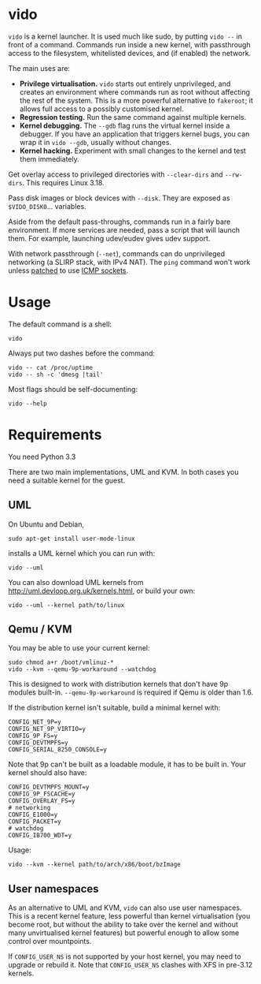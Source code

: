 
# vido

`vido` is a kernel launcher.  It is used much like sudo, by putting
`vido --` in front of a command.
Commands run inside a new kernel, with passthrough access
to the filesystem, whitelisted devices, and (if enabled) the network.

The main uses are:

- **Privilege virtualisation.**  `vido` starts out entirely unprivileged,
  and creates an environment where commands run as root without affecting
  the rest of the system.  This is a more powerful alternative to `fakeroot`;
  it allows full access to a possibly customised kernel.
- **Regression testing.**  Run the same command against multiple kernels.
- **Kernel debugging.**  The `--gdb` flag runs the virtual
  kernel inside a debugger.  If you have an application that
  triggers kernel bugs, you can wrap it in `vido --gdb`, usually
  without changes.
- **Kernel hacking.**  Experiment with small changes to the kernel
  and test them immediately.

Get overlay access to privileged directories with `--clear-dirs`
and `--rw-dirs`.  This requires Linux 3.18.

Pass disk images or block devices with `--disk`.
They are exposed as `$VIDO_DISK0`… variables.

Aside from the default pass-throughs, commands run in a fairly
bare environment.  If more services are needed, pass a script
that will launch them.  For example, launching udev/eudev gives
udev support.

With network passthrough (`--net`), commands can do unprivileged
networking (a SLIRP stack, with IPv4 NAT).  The `ping` command won't work
unless [patched](http://openwall.info/wiki/people/segoon/ping#Userspace-support)
to use [ICMP sockets](https://lwn.net/Articles/420799/).

# Usage

The default command is a shell:

    vido

Always put two dashes before the command:

    vido -- cat /proc/uptime
    vido -- sh -c 'dmesg |tail'

Most flags should be self-documenting:

    vido --help

# Requirements

You need Python 3.3

There are two main implementations, UML and KVM.
In both cases you need a suitable kernel for the guest.

## UML

On Ubuntu and Debian,

    sudo apt-get install user-mode-linux

installs a UML kernel which you can run with:

    vido --uml

You can also download UML kernels from
<http://uml.devloop.org.uk/kernels.html>, or build your own:

    vido --uml --kernel path/to/linux

## Qemu / KVM

You may be able to use your current kernel:

    sudo chmod a+r /boot/vmlinuz-*
    vido --kvm --qemu-9p-workaround --watchdog

This is designed to work with distribution kernels that don't
have 9p modules built-in.
`--qemu-9p-workaround` is required if Qemu is older than 1.6.

If the distribution kernel isn't suitable, build a minimal kernel with:

    CONFIG_NET_9P=y
    CONFIG_NET_9P_VIRTIO=y
    CONFIG_9P_FS=y
    CONFIG_DEVTMPFS=y
    CONFIG_SERIAL_8250_CONSOLE=y

Note that 9p can't be built as a loadable module, it has to be built in.
Your kernel should also have:

    CONFIG_DEVTMPFS_MOUNT=y
    CONFIG_9P_FSCACHE=y
    CONFIG_OVERLAY_FS=y
    # networking
    CONFIG_E1000=y
    CONFIG_PACKET=y
    # watchdog
    CONFIG_IB700_WDT=y

Usage:

    vido --kvm --kernel path/to/arch/x86/boot/bzImage

## User namespaces

As an alternative to UML and KVM, `vido` can also use user namespaces.
This is a recent kernel feature, less powerful than kernel
virtualisation (you become root, but without the ability to take
over the kernel and without many unvirtualised kernel features) but
powerful enough to allow some control over mountpoints.

If `CONFIG_USER_NS` is not supported by your host kernel, you may need
to upgrade or rebuild it.  Note that `CONFIG_USER_NS` clashes with XFS
in pre-3.12 kernels.

